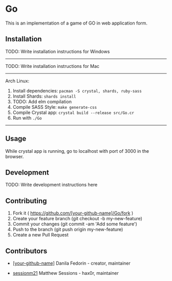 # Go

This is an implementation of a game of GO in web application form.

## Installation

TODO: Write installation instructions for Windows
___
TODO: Write installation instructions for Mac
___
Arch Linux: 
1. Install dependencies: `pacman -S crystal, shards, ruby-sass`
2. Install Shards: `shards install`
3. TODO: Add elm compilation
4. Compile SASS Style: `make generate-css`
5. Compile Crystal app: `crystal build --release src/Go.cr`
6. Run with `./Go`
___

## Usage

While crystal app is running, go to localhost with port of 3000 in the browser.

## Development

TODO: Write development instructions here

## Contributing

1. Fork it ( https://github.com/[your-github-name]/Go/fork )
2. Create your feature branch (git checkout -b my-new-feature)
3. Commit your changes (git commit -am 'Add some feature')
4. Push to the branch (git push origin my-new-feature)
5. Create a new Pull Request

## Contributors

- [[your-github-name]](https://github.com/[your-github-name]) Danila Fedorin - creator, maintainer

- [sessionm21](https://github.com/sessionm21) Matthew Sessions - hax0r, maintainer
